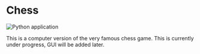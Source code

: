 # Chess

![Python application](https://github.com/sagessylu/Chess/workflows/Python%20application/badge.svg)

This is a computer version of the very famous chess game.
This is currently under progress, GUI will be added later.
